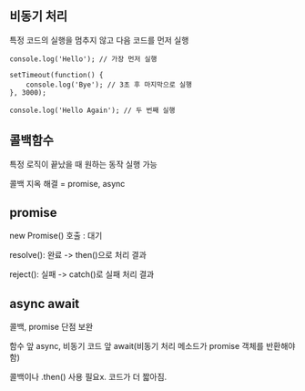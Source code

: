 ## 비동기 처리

특정 코드의 실행을 멈추지 않고 다음 코드를 먼저 실행

```
console.log('Hello'); // 가장 먼저 실행

setTimeout(function() {
	console.log('Bye'); // 3초 후 마지막으로 실행
}, 3000);

console.log('Hello Again'); // 두 번째 실행
```



## 콜백함수

특정 로직이 끝났을 때 원하는 동작 실행 가능

콜백 지옥 해결 = promise, async



## promise

new Promise() 호출 : 대기

resolve(): 완료 -> then()으로 처리 결과

reject(): 실패 -> catch()로 실패 처리 결과



## async await

콜백, promise 단점 보완

함수 앞 async, 비동기 코드 앞 await(비동기 처리 메소드가 promise 객체를 반환해야 함)

콜백이나 .then() 사용 필요x. 코드가 더 짧아짐.